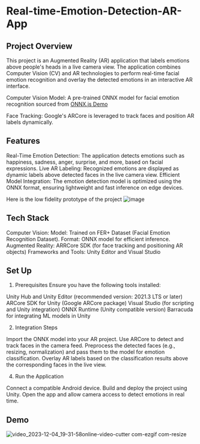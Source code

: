 # Real-time-Emotion-Detection-AR-App

## Project Overview
This project is an Augmented Reality (AR) application that labels emotions above people's heads in a live camera view. The application combines Computer Vision (CV) and AR technologies to perform real-time facial emotion recognition and overlay the detected emotions in an interactive AR interface.

Computer Vision Model: A pre-trained ONNX model for facial emotion recognition sourced from [ONNX.js Demo](https://microsoft.github.io/onnxjs-demo/#/ )

Face Tracking: Google's ARCore is leveraged to track faces and position AR labels dynamically.


## Features
Real-Time Emotion Detection: The application detects emotions such as happiness, sadness, anger, surprise, and more, based on facial expressions.
Live AR Labeling: Recognized emotions are displayed as dynamic labels above detected faces in the live camera view.
Efficient Model Integration: The emotion detection model is optimized using the ONNX format, ensuring lightweight and fast inference on edge devices.

Here is the low fidelity prototype of the project
![image](https://github.com/user-attachments/assets/fa2c85c4-7fca-4db0-b148-560b035a1436)


## Tech Stack
Computer Vision:
Model: Trained on FER+ Dataset (Facial Emotion Recognition Dataset).
Format: ONNX model for efficient inference.
Augmented Reality:
ARRCore SDK (for face tracking and positioning AR objects)
Frameworks and Tools:
Unity Editor and Visual Studio

## Set Up

1. Prerequisites
Ensure you have the following tools installed:

Unity Hub and Unity Editor (recommended version: 2021.3 LTS or later)
ARCore SDK for Unity (Google ARCore package)
Visual Studio (for scripting and Unity integration)
ONNX Runtime (Unity compatible version)
Barracuda for integrating ML models in Unity 

2. Integration Steps
   
Import the ONNX model into your AR project.
Use ARCore to detect and track faces in the camera feed.
Preprocess the detected faces (e.g., resizing, normalization) and pass them to the model for emotion classification.
Overlay AR labels based on the classification results above the corresponding faces in the live view.


4. Run the Application
   
Connect a compatible Android device.
Build and deploy the project using Unity.
Open the app and allow camera access to detect emotions in real time.


## Demo
![video_2023-12-04_19-31-58online-video-cutter com-ezgif com-resize](https://github.com/user-attachments/assets/858e2f76-9050-4b5e-8090-f13780237256)


